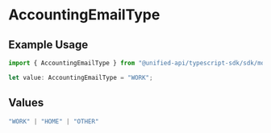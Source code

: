 # AccountingEmailType

## Example Usage

```typescript
import { AccountingEmailType } from "@unified-api/typescript-sdk/sdk/models/shared";

let value: AccountingEmailType = "WORK";
```

## Values

```typescript
"WORK" | "HOME" | "OTHER"
```
